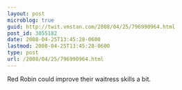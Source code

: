 ```yaml
---
layout: post
microblog: true
guid: http://twit.vmstan.com/2008/04/25/796990964.html
post_id: 3055182
date: 2008-04-25T13:45:28-0600
lastmod: 2008-04-25T13:45:28-0600
type: post
url: /2008/04/25/796990964.html
---
```

Red Robin could improve their waitress skills a bit.

